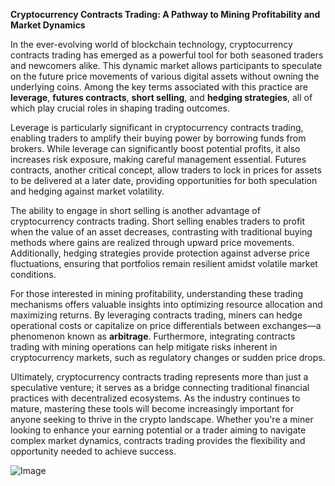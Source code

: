 **Cryptocurrency Contracts Trading: A Pathway to Mining Profitability and Market Dynamics**

In the ever-evolving world of blockchain technology, cryptocurrency contracts trading has emerged as a powerful tool for both seasoned traders and newcomers alike. This dynamic market allows participants to speculate on the future price movements of various digital assets without owning the underlying coins. Among the key terms associated with this practice are **leverage**, **futures contracts**, **short selling**, and **hedging strategies**, all of which play crucial roles in shaping trading outcomes.

Leverage is particularly significant in cryptocurrency contracts trading, enabling traders to amplify their buying power by borrowing funds from brokers. While leverage can significantly boost potential profits, it also increases risk exposure, making careful management essential. Futures contracts, another critical concept, allow traders to lock in prices for assets to be delivered at a later date, providing opportunities for both speculation and hedging against market volatility.

The ability to engage in short selling is another advantage of cryptocurrency contracts trading. Short selling enables traders to profit when the value of an asset decreases, contrasting with traditional buying methods where gains are realized through upward price movements. Additionally, hedging strategies provide protection against adverse price fluctuations, ensuring that portfolios remain resilient amidst volatile market conditions.

For those interested in mining profitability, understanding these trading mechanisms offers valuable insights into optimizing resource allocation and maximizing returns. By leveraging contracts trading, miners can hedge operational costs or capitalize on price differentials between exchanges—a phenomenon known as **arbitrage**. Furthermore, integrating contracts trading with mining operations can help mitigate risks inherent in cryptocurrency markets, such as regulatory changes or sudden price drops.

Ultimately, cryptocurrency contracts trading represents more than just a speculative venture; it serves as a bridge connecting traditional financial practices with decentralized ecosystems. As the industry continues to mature, mastering these tools will become increasingly important for anyone seeking to thrive in the crypto landscape. Whether you're a miner looking to enhance your earning potential or a trader aiming to navigate complex market dynamics, contracts trading provides the flexibility and opportunity needed to achieve success.

![Image](https://github.com/user-attachments/assets/31692037-0104-4703-abd1-696b6a7dd41b)